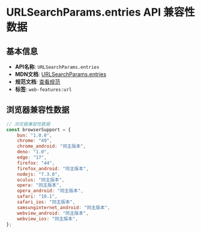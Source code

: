 # URLSearchParams.entries API 兼容性数据

## 基本信息

- **API名称**: `URLSearchParams.entries`
- **MDN文档**: [URLSearchParams.entries](https://developer.mozilla.org/docs/Web/API/URLSearchParams/entries)
- **规范文档**: [查看规范](https://url.spec.whatwg.org/#dom-urlsearchparams-urlsearchparams)
- **标签**: `web-features:url`

## 浏览器兼容性数据

```javascript
// 浏览器兼容性数据
const browserSupport = {
    bun: "1.0.0",
    chrome: "49",
    chrome_android: "同主版本",
    deno: "1.0",
    edge: "17",
    firefox: "44",
    firefox_android: "同主版本",
    nodejs: "7.3.0",
    oculus: "同主版本",
    opera: "同主版本",
    opera_android: "同主版本",
    safari: "10.1",
    safari_ios: "同主版本",
    samsunginternet_android: "同主版本",
    webview_android: "同主版本",
    webview_ios: "同主版本",
};

```


